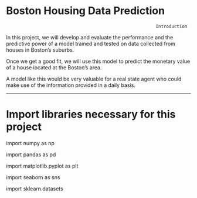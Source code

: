 # Boston Housing Data Prediction
 
                                                             Introduction
                                                                        
In this project, we will develop and evaluate the performance and the predictive power of a model trained and tested on data collected from houses in Boston’s suburbs.

Once we get a good fit, we will use this model to predict the monetary value of a house located at the Boston’s area.

A model like this would be very valuable for a real state agent who could make use of the information provided in a daily basis.
                                   
 
 
 ---------------------------------------------------------------------------------------------------------------------------------------------------------------
                                   
 #    Import libraries necessary for this project 
 
import numpy as np

import pandas as pd

import matplotlib.pyplot as plt

import seaborn as sns

import sklearn.datasets

